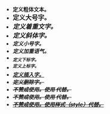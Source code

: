 * <b>	定义粗体文本。
* <big>	定义大号字。
* <em>	定义着重文字。
* <i>	定义斜体字。
* <small>	定义小号字。
* <strong>	定义加重语气。
* <sub>	定义下标字。
* <sup>	定义上标字。
* <ins>	定义插入字。
* <del>	定义删除字。
* <s>	不赞成使用。使用 <del> 代替。
* <strike>	不赞成使用。使用 <del> 代替。
* <u>	不赞成使用。使用样式（style）代替。